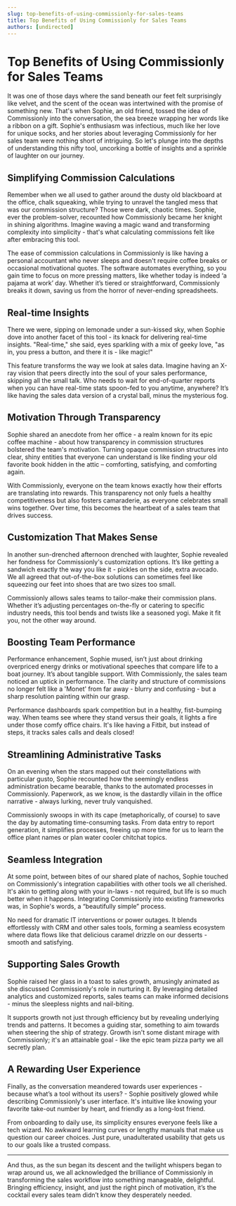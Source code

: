 ```yaml
---
slug: top-benefits-of-using-commissionly-for-sales-teams
title: Top Benefits of Using Commissionly for Sales Teams
authors: [undirected]
---
```



# Top Benefits of Using Commissionly for Sales Teams

It was one of those days where the sand beneath our feet felt surprisingly like velvet, and the scent of the ocean was intertwined with the promise of something new. That's when Sophie, an old friend, tossed the idea of Commissionly into the conversation, the sea breeze wrapping her words like a ribbon on a gift. Sophie's enthusiasm was infectious, much like her love for unique socks, and her stories about leveraging Commissionly for her sales team were nothing short of intriguing. So let's plunge into the depths of understanding this nifty tool, uncorking a bottle of insights and a sprinkle of laughter on our journey.

## Simplifying Commission Calculations

Remember when we all used to gather around the dusty old blackboard at the office, chalk squeaking, while trying to unravel the tangled mess that was our commission structure? Those were dark, chaotic times. Sophie, ever the problem-solver, recounted how Commissionly became her knight in shining algorithms. Imagine waving a magic wand and transforming complexity into simplicity - that's what calculating commissions felt like after embracing this tool.

The ease of commission calculations in Commissionly is like having a personal accountant who never sleeps and doesn't require coffee breaks or occasional motivational quotes. The software automates everything, so you gain time to focus on more pressing matters, like whether today is indeed ‘a pajama at work’ day. Whether it’s tiered or straightforward, Commissionly breaks it down, saving us from the horror of never-ending spreadsheets.

## Real-time Insights

There we were, sipping on lemonade under a sun-kissed sky, when Sophie dove into another facet of this tool - its knack for delivering real-time insights. "Real-time," she said, eyes sparkling with a mix of geeky love, "as in, you press a button, and there it is - like magic!"

This feature transforms the way we look at sales data. Imagine having an X-ray vision that peers directly into the soul of your sales performance, skipping all the small talk. Who needs to wait for end-of-quarter reports when you can have real-time stats spoon-fed to you anytime, anywhere? It’s like having the sales data version of a crystal ball, minus the mysterious fog.

## Motivation Through Transparency

Sophie shared an anecdote from her office - a realm known for its epic coffee machine - about how transparency in commission structures bolstered the team's motivation. Turning opaque commission structures into clear, shiny entities that everyone can understand is like finding your old favorite book hidden in the attic – comforting, satisfying, and comforting again.

With Commissionly, everyone on the team knows exactly how their efforts are translating into rewards. This transparency not only fuels a healthy competitiveness but also fosters camaraderie, as everyone celebrates small wins together. Over time, this becomes the heartbeat of a sales team that drives success.

## Customization That Makes Sense

In another sun-drenched afternoon drenched with laughter, Sophie revealed her fondness for Commissionly's customization options. It’s like getting a sandwich exactly the way you like it - pickles on the side, extra avocado. We all agreed that out-of-the-box solutions can sometimes feel like squeezing our feet into shoes that are two sizes too small.

Commissionly allows sales teams to tailor-make their commission plans. Whether it’s adjusting percentages on-the-fly or catering to specific industry needs, this tool bends and twists like a seasoned yogi. Make it fit you, not the other way around.

## Boosting Team Performance

Performance enhancement, Sophie mused, isn’t just about drinking overpriced energy drinks or motivational speeches that compare life to a boat journey. It’s about tangible support. With Commissionly, the sales team noticed an uptick in performance. The clarity and structure of commissions no longer felt like a 'Monet' from far away - blurry and confusing - but a sharp resolution painting within our grasp.

Performance dashboards spark competition but in a healthy, fist-bumping way. When teams see where they stand versus their goals, it lights a fire under those comfy office chairs. It's like having a Fitbit, but instead of steps, it tracks sales calls and deals closed!

## Streamlining Administrative Tasks

On an evening when the stars mapped out their constellations with particular gusto, Sophie recounted how the seemingly endless administration became bearable, thanks to the automated processes in Commissionly. Paperwork, as we know, is the dastardly villain in the office narrative - always lurking, never truly vanquished.

Commissionly swoops in with its cape (metaphorically, of course) to save the day by automating time-consuming tasks. From data entry to report generation, it simplifies processes, freeing up more time for us to learn the office plant names or plan water cooler chitchat topics.

## Seamless Integration

At some point, between bites of our shared plate of nachos, Sophie touched on Commissionly's integration capabilities with other tools we all cherished. It's akin to getting along with your in-laws - not required, but life is so much better when it happens. Integrating Commissionly into existing frameworks was, in Sophie's words, a “beautifully simple” process.

No need for dramatic IT interventions or power outages. It blends effortlessly with CRM and other sales tools, forming a seamless ecosystem where data flows like that delicious caramel drizzle on our desserts - smooth and satisfying.

## Supporting Sales Growth

Sophie raised her glass in a toast to sales growth, amusingly animated as she discussed Commissionly's role in nurturing it. By leveraging detailed analytics and customized reports, sales teams can make informed decisions - minus the sleepless nights and nail-biting.

It supports growth not just through efficiency but by revealing underlying trends and patterns. It becomes a guiding star, something to aim towards when steering the ship of strategy. Growth isn't some distant mirage with Commissionly; it's an attainable goal - like the epic team pizza party we all secretly plan.

## A Rewarding User Experience

Finally, as the conversation meandered towards user experiences - because what’s a tool without its users? - Sophie positively glowed while describing Commissionly's user interface. It's intuitive like knowing your favorite take-out number by heart, and friendly as a long-lost friend.

From onboarding to daily use, its simplicity ensures everyone feels like a tech wizard. No awkward learning curves or lengthy manuals that make us question our career choices. Just pure, unadulterated usability that gets us to our goals like a trusted compass.

---

And thus, as the sun began its descent and the twilight whispers began to wrap around us, we all acknowledged the brilliance of Commissionly in transforming the sales workflow into something manageable, delightful. Bringing efficiency, insight, and just the right pinch of motivation, it’s the cocktail every sales team didn’t know they desperately needed.